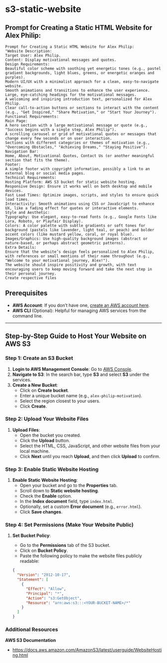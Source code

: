 # s3-static-website


## Prompt for Creating a Static HTML Website for Alex Philip:

```
Prompt for Creating a Static HTML Website for Alex Philip:
"Website Description:
Target User: Alex Philip.
Content: Display motivational messages and quotes.
Design Requirements:
Beautiful color scheme with soothing yet energetic tones (e.g., pastel gradient backgrounds, light blues, greens, or energetic oranges and purples).
Modern UI/UX with a minimalist approach for a clean, easy-to-navigate website.
Smooth animations and transitions to enhance the user experience.
Large, eye-catching headings for the motivational messages.
A welcoming and inspiring introduction text, personalized for Alex Philip.
Clear call-to-action buttons or sections to interact with the content (e.g., "Get Inspired," "Share Motivation," or "Start Your Journey").
Functional Requirements:
Main Page:
A hero section with a large motivational message or quote (e.g., "Success begins with a single step, Alex Philip").
A scrolling carousel or grid of motivational quotes or messages that change every few seconds or on user interaction.
Sections with different categories or themes of motivation (e.g., "Overcoming Obstacles," "Achieving Dreams," "Staying Positive").
Navigation Bar:
Home, About, Motivational Quotes, Contact Us (or another meaningful section that fits the theme).
Footer:
A simple footer with copyright information, possibly a link to an external blog or social media pages.
Technical Requirements:
Hosting Platform: AWS S3 bucket for static website hosting.
Responsive Design: Ensure it works well on both desktop and mobile devices.
Fast Load Times: Optimize images, scripts, and styles to ensure quick load times.
Interactivity: Smooth animations using CSS or JavaScript to enhance UX, like a fading effect for quotes or interactive elements.
Style and Aesthetic:
Typography: Use elegant, easy-to-read fonts (e.g., Google Fonts like Lora, Roboto, or Playfair Display).
Colors: A color palette with subtle gradients or soft tones for background (pastels like lavender, light teal, or peach) and bolder accent colors (like mustard yellow, coral, or royal blue).
Images/Graphics: Use high-quality background images (abstract or nature-based, or perhaps abstract geometric patterns).
Extra Details:
Ensure that the website’s design feels personalized to Alex Philip, with references or small mentions of their name throughout (e.g., "Welcome to your motivational journey, Alex!").
The website should inspire positivity and growth, with text encouraging users to keep moving forward and take the next step in their personal journey.
Create respective files
```
## Prerequisites

- **AWS Account**: If you don’t have one, [create an AWS account here](https://aws.amazon.com/).
- **AWS CLI** (Optional): Helpful for managing AWS services from the command line.

---

## Step-by-Step Guide to Host Your Website on AWS S3

### Step 1: Create an S3 Bucket

1. **Login to AWS Management Console**: Go to [AWS Console](https://aws.amazon.com/console/).
2. **Navigate to S3**: In the search bar, type **S3** and select **S3** under the services.
3. **Create a New Bucket**:
   - Click on **Create bucket**.
   - Enter a unique bucket name (e.g., `alex-philip-motivation`).
   - Select the region closest to your users.
   - Click **Create**.

### Step 2: Upload Your Website Files

1. **Upload Files**:
   - Open the bucket you created.
   - Click the **Upload** button.
   - Select the HTML, CSS, JavaScript, and other website files from your local machine.
   - Click **Next** until you reach **Upload**, and then click **Upload** to confirm.

### Step 3: Enable Static Website Hosting

1. **Enable Static Website Hosting**:
   - Open your bucket and go to the **Properties** tab.
   - Scroll down to **Static website hosting**.
   - Check the **Enable** option.
   - In the **Index document** field, type `index.html`.
   - Optionally, set a custom **Error document** (e.g., `error.html`).
   - Click **Save changes**.

### Step 4: Set Permissions (Make Your Website Public)

1. **Set Bucket Policy**:
   - Go to the **Permissions** tab of the S3 bucket.
   - Click on **Bucket Policy**.
   - Paste the following policy to make the website files publicly readable:

   ```json
   {
     "Version": "2012-10-17",
     "Statement": [
       {
         "Effect": "Allow",
         "Principal": "*",
         "Action": "s3:GetObject",
         "Resource": "arn:aws:s3:::<YOUR-BUCKET-NAME>/*"
       }
     ]
   }
   
### Additional Resources

**AWS S3 Documentation**
- https://docs.aws.amazon.com/AmazonS3/latest/userguide/WebsiteHosting.html
